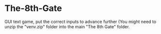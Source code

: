 # The-8th-Gate
GUI text game, put the correct inputs to advance further
(You might need to unzip the "venv.zip" folder into the main "The 8th Gate" folder.

